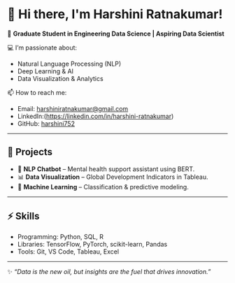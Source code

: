# 👋 Hi there, I'm Harshini Ratnakumar!

🌟 **Graduate Student in Engineering Data Science | Aspiring Data Scientist**

💻 I’m passionate about:
- Natural Language Processing (NLP)
- Deep Learning & AI
- Data Visualization & Analytics

📫 How to reach me:
- Email: harshiniratnakumar@gmail.com
- LinkedIn:(https://linkedin.com/in/harshini-ratnakumar)
- GitHub: [harshini752](https://github.com/harshini752)

---

## 🚀 Projects
- 🧠 **NLP Chatbot** – Mental health support assistant using BERT.
- 📊 **Data Visualization** – Global Development Indicators in Tableau.
- 🤖 **Machine Learning** – Classification & predictive modeling.

---

## ⚡ Skills
- Programming: Python, SQL, R
- Libraries: TensorFlow, PyTorch, scikit-learn, Pandas
- Tools: Git, VS Code, Tableau, Excel

---
✨ *“Data is the new oil, but insights are the fuel that drives innovation.”*


